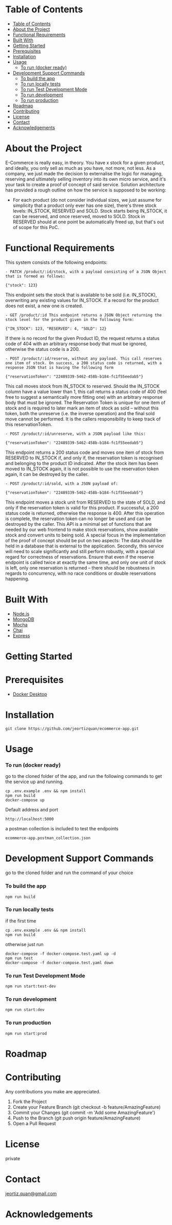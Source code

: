 # Table of Contents
- [Table of Contents](#table-of-contents)
- [About the Project](#about-the-project)
- [Functional Requirements](#functional-requirements)
- [Built With](#built-with)
- [Getting Started](#getting-started)
- [Prerequisites](#prerequisites)
- [Installation](#installation)
- [Usage](#usage)
    - [To run (docker ready)](#to-run-docker-ready)
- [Development Support Commands](#development-support-commands)
    - [To build the app](#to-build-the-app)
    - [To run locally tests](#to-run-locally-tests)
    - [To run Test Development Mode](#to-run-test-development-mode)
    - [To run development](#to-run-development)
    - [To run production](#to-run-production)
- [Roadmap](#roadmap)
- [Contributing](#contributing)
- [License](#license)
- [Contact](#contact)
- [Acknowledgements](#acknowledgements)

# About the Project
E-Commerce is really easy, in theory. You have x stock for a given product, and ideally, you only sell as much as you have, not more, not less. As a company, we just made the decision to externalise the logic for managing, reserving and ultimately selling inventory into its own micro service, and it's your task to create a proof of concept of said service.
Solution architecture has provided a rough outline on how the service is supposed to be working:
* For each product (do not consider individual sizes, we just assume for simplicity that a product only ever has one size), there's three stock levels: IN_STOCK, RESERVED and SOLD. Stock starts being IN_STOCK, it can be reserved, and once reserved, moved to SOLD. Stock in RESERVED should at one point be automatically freed up, but that's out of scope for this PoC.

# Functional Requirements
This system consists of the following endpoints:
```
- PATCH /product/:id/stock, with a payload consisting of a JSON Object that is formed as follows:
```
```
{"stock": 123}
```
This endpoint sets the stock that is available to be sold (i.e. IN_STOCK), overwriting any existing values for IN_STOCK. If a record for the product does not exist, a new one is created.
```
- GET /product/:id This endpoint returns a JSON Object returning the stock level for the product given in the following form:
```
```
{"IN_STOCK": 123, "RESERVED": 4, "SOLD": 12}
```
If there is no record for the given Product ID, the request returns a status code of 404 with an arbitrary response body that must be ignored, otherwise the status code is a 200.
```
- POST /product/:id/reserve, without any payload. This call reserves one item of stock. On success, a 200 status code is returned, with a response JSON that is having the following form
```
```
{"reservationToken": "22489339-5462-458b-b184-fc1f55eedab5"}
```
This call moves stock from IN_STOCK to reserved. Should the IN_STOCK column have a value lower than 1, this call returns a status code of 400 (feel free to suggest a semantically more fitting one) with an arbitrary response body that must be ignored.
The Reservation Token is unique for one item of stock and is required to later mark an item of stock as sold – without this token, both the unreserve (i.e. the inverse operation) and the final sold move cannot be performed. It is the callers responsibility to keep track of this reservationToken.
```
- POST /product/:id/unreserve, with a JSON payload like this:
```
```
{"reservationToken": "22489339-5462-458b-b184-fc1f55eedab5"}
```
This endpoint returns a 200 status code and moves one item of stock from RESERVED to IN_STOCK if, and only if, the reservation token is recognised and belonging to the product ID indicated. After the stock item has been moved to IN_STOCK again, it is not possible to use the reservation token again, it can be destroyed by the caller.
```
- POST /product/:id/sold, with a JSON payload of:
```
```
{"reservationToken": "22489339-5462-458b-b184-fc1f55eedab5"}
```
This endpoint moves a stock unit from RESERVED to the state of SOLD, and only if the reservation token is valid for this product. If successful, a 200 status code is returned, otherwise the response is 400. After this operation is complete, the reservation token can no longer be used and can be destroyed by the caller.
This API is a minimal set of functions that are needed by our web frontend to make stock reservations, show available stock and convert units to being sold.
A special focus in the implementation of the proof of concept should be put on two aspects: The data should be held in a database that is external to the application. Secondly, this service will need to scale significantly and still perform robustly, with a special regard for correctness of reservations. Ensure that even if the reserve endpoint is called twice at exactly the same time, and only one unit of stock is left, only one reservation is returned – there should be robustness in regards to concurrency, with no race conditions or double reservations happening.

# Built With
* [Node.js](https://nodejs.org/en/about/)
* [MongoDB](https://www.mongodb.com)
* [Mocha](https://mochajs.org)
* [Chai](https://chaijs.com)
* [Express](https://expressjs.com)

# Getting Started
# Prerequisites
* [Docker Desktop](https://www.docker.com/products/docker-desktop)

# Installation
```
git clone https://github.com/jeortizquan/ecommerce-app.git
```

# Usage
### To run (docker ready)
go to the cloned folder of the app, and run the following commands to get the service up and running.
```
cp .env.example .env && npm install
npm run build
docker-compose up
```

Default address and port
```
http://localhost:5000
```
a postman collection is included to test the endpoints
```
ecommerce-app.postman_collection.json
```
# Development Support Commands
go to the cloned folder and run the command of your choice
### To build the app
```
npm run build
```

### To run locally tests
if the first time
```
cp .env.example .env && npm install
npm run build
```
otherwise just run
```
docker-compose -f docker-compose.test.yaml up -d
npm run test
docker-compose -f docker-compose.test.yaml down
```

### To run Test Development Mode

```
npm run start:test-dev
```

### To run development

```
npm run start:dev
```
### To run production

```
npm run start:prod
```

# Roadmap
# Contributing
Any contributions you make are appreciated.

1. Fork the Project
2. Create your Feature Branch (git checkout -b feature/AmazingFeature)
3. Commit your Changes (git commit -m 'Add some AmazingFeature')
4. Push to the Branch (git push origin feature/AmazingFeature)
5. Open a Pull Request

# License
private

# Contact
jeortiz.quan@gmail.com

# Acknowledgements
